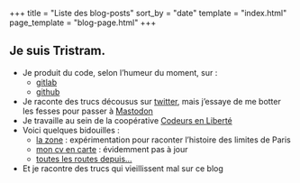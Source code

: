 +++
title = "Liste des blog-posts"
sort_by = "date"
template = "index.html"
page_template = "blog-page.html"
+++

## Je suis Tristram.
* Je produit du code, selon l’humeur du moment, sur :
    * [gitlab](https://gitlab.com/tristramg)
    * [github](https://github.com/tristramg)
* Je raconte des trucs décousus sur [twitter](https://twitter.com/tristramg), mais j’essaye de me botter les fesses pour passer à <a rel="me" href="https://mamot.fr/@tristramg">Mastodon</a>
* Je travaille au sein de la coopérative [Codeurs en Liberté](https://www.codeursenliberte.fr/)
* Voici quelques bidouilles :
    * [la zone](https://tristramg.github.io/lazone/) : expérimentation pour raconter l’histoire des limites de Paris
    * [mon cv en carte](https://tristramg.github.io/) : évidemment pas à jour
    * [toutes les routes depuis…](https://cloud.tristramg.eu/index.php/s/nKTxqGmDXBNfSs2?)
* Et je racontre des trucs qui vieillissent mal sur ce blog
